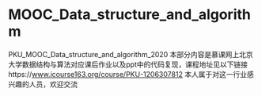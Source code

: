 # MOOC_Data_structure_and_algorithm
PKU_MOOC_Data_structure_and_algorithm_2020
本部分内容是慕课网上北京大学数据结构与算法对应课后作业以及ppt中的代码复现，课程地址见以下链接https://www.icourse163.org/course/PKU-1206307812
本人属于对这一行业感兴趣的人员，欢迎交流
